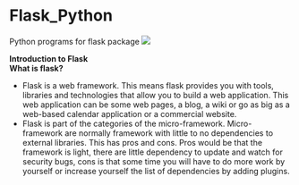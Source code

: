 # Flask_Python
Python programs for flask package
<a href="http://flask.pocoo.org/"><img src="http://flask.pocoo.org/static/logo/flask.png"></a>

<b>Introduction to Flask</b><br/>
  <b>What is flask?</b><br/>
<ul>
  <li>Flask is a web framework. This means flask provides you with tools, libraries and technologies that allow you to build a web application. This web application can be some web pages, a blog, a wiki or go as big as a web-based calendar application or a commercial website.</li>

<li>Flask is part of the categories of the micro-framework. Micro-framework are normally framework with little to no dependencies to external libraries. This has pros and cons. Pros would be that the framework is light, there are little dependency to update and watch for security bugs, cons is that some time you will have to do more work by yourself or increase yourself the list of dependencies by adding plugins.</li>
</ul>
